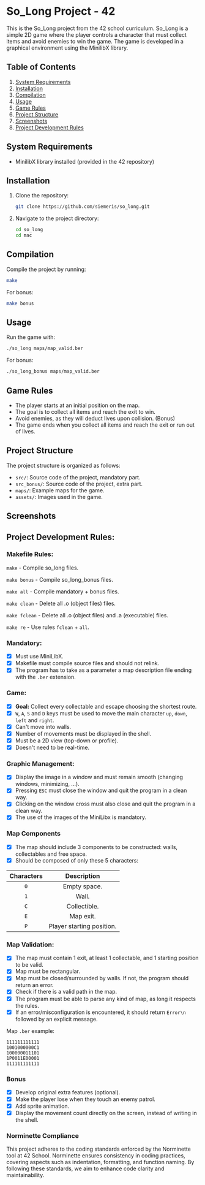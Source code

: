 # So_Long Project - 42

This is the So_Long project from the 42 school curriculum. So_Long is a simple 2D game where the player controls a character that must collect items and avoid enemies to win the game. The game is developed in a graphical environment using the MinilibX library.

## Table of Contents

1. [System Requirements](#system-requirements)
2. [Installation](#installation)
3. [Compilation](#compilation)
4. [Usage](#usage)
5. [Game Rules](#game-rules)
6. [Project Structure](#project-structure)
7. [Screenshots](#screenshots)
8. [Project Development Rules](#project-development-rules)


## System Requirements

- MinilibX library installed (provided in the 42 repository)

## Installation

1. Clone the repository:

    ```bash
    git clone https://github.com/siemeris/so_long.git
    ```

2. Navigate to the project directory:

    ```bash
    cd so_long
    cd mac
    ```

## Compilation

Compile the project by running:

```bash
make
```

For bonus:
```bash
make bonus
```

## Usage

Run the game with:

```bash
./so_long maps/map_valid.ber
```

For bonus:
```bash
./so_long_bonus maps/map_valid.ber
```

## Game Rules
- The player starts at an initial position on the map.
- The goal is to collect all items and reach the exit to win.
- Avoid enemies, as they will deduct lives upon collision. (Bonus)
- The game ends when you collect all items and reach the exit or run out of lives.

## Project Structure
The project structure is organized as follows:

- `src/`: Source code of the project, mandatory part.
- `src_bonus/`: Source code of the project, extra part.
- `maps/`: Example maps for the game.
- `assets/`: Images used in the game.

## Screenshots


## Project Development Rules:

### Makefile Rules:
`make` - Compile so_long files.

`make bonus` - Compile so_long_bonus files.

`make all`  - Compile mandatory + bonus files.

`make clean`  - Delete all .o (object files) files.

`make fclean`  - Delete all .o (object files) and .a (executable) files.

`make re` - Use rules `fclean` + `all`.

### Mandatory:
- [x] Must use MiniLibX.
- [x] Makefile must compile source files and should not relink.
- [x] The program has to take as a parameter a map description file ending with the `.ber` extension.

### Game:
- [x] **Goal:** Collect every collectable and escape choosing the shortest route.
- [x] `W`, `A`, `S` and `D` keys must be used to move the main character `up`, `down`, `left` and `right`.
- [x] Can't move into walls.
- [x] Number of movements must be displayed in the shell.
- [x] Must be a 2D view (top-down or profile).
- [x] Doesn't need to be real-time.

### Graphic Management:
- [x] Display the image in a window and must remain smooth (changing windows, minimizing, ...).
- [x] Pressing `ESC` must close the window and quit the program in a clean way.
- [x] Clicking on the window cross must also close and quit the program in a clean way.
- [x] The use of the images of the MiniLibx is mandatory.

### Map Components
- [x] The map should include 3 components to be constructed: walls, collectables and free space.
- [x] Should be composed of only these 5 characters:

| Characters | Description |
| :--: | :--: |
| `0` | Empty space.              |
| `1` | Wall.                     |
| `C` | Collectible.              |
| `E` | Map exit.                 |
| `P` | Player starting position. |

### Map Validation:
- [x] The map must contain 1 exit, at least 1 collectable, and 1 starting position to be valid.
- [x] Map must be rectangular.
- [x] Map must be closed/surrounded by walls. If not, the program should return an error.
- [x] Check if there is a valid path in the map.
- [x] The program must be able to parse any kind of map, as long it respects the rules.
- [x] If an error/misconfiguration is encountered, it should return `Error\n` followed by an explicit message.

Map `.ber` example:
```
111111111111
1001000000C1
100000011101
1P0011E00001
111111111111
```

### Bonus
- [x] Develop original extra features (optional).
- [x] Make the player lose when they touch an enemy patrol.
- [x] Add sprite animation.
- [x] Display the movement count directly on the screen, instead of writing in the shell.

### Norminette Compliance
This project adheres to the coding standards enforced by the Norminette tool at 42 School. Norminette ensures consistency in coding practices, covering aspects such as indentation, formatting, and function naming. By following these standards, we aim to enhance code clarity and maintainability.
